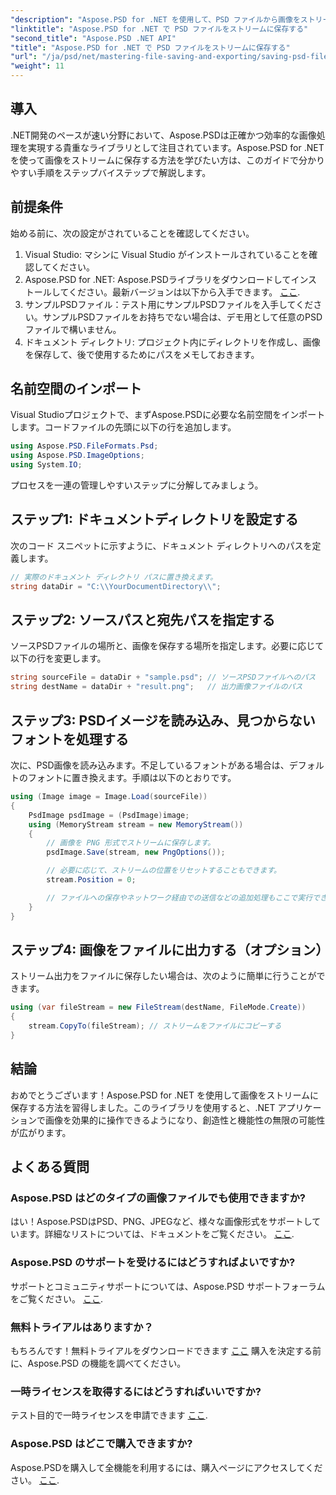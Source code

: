```yaml
---
"description": "Aspose.PSD for .NET を使用して、PSD ファイルから画像をストリームに効率的に保存する方法を学びましょう。この包括的なステップバイステップガイドでは、前提条件、コード、テクニックを網羅しています。"
"linktitle": "Aspose.PSD for .NET で PSD ファイルをストリームに保存する"
"second_title": "Aspose.PSD .NET API"
"title": "Aspose.PSD for .NET で PSD ファイルをストリームに保存する"
"url": "/ja/psd/net/mastering-file-saving-and-exporting/saving-psd-files-to-streams/"
"weight": 11
---
```


## 導入

.NET開発のペースが速い分野において、Aspose.PSDは正確かつ効率的な画像処理を実現する貴重なライブラリとして注目されています。Aspose.PSD for .NETを使って画像をストリームに保存する方法を学びたい方は、このガイドで分かりやすい手順をステップバイステップで解説します。

## 前提条件

始める前に、次の設定がされていることを確認してください。

1. Visual Studio: マシンに Visual Studio がインストールされていることを確認してください。
2. Aspose.PSD for .NET: Aspose.PSDライブラリをダウンロードしてインストールしてください。最新バージョンは以下から入手できます。 [ここ](https://releases。aspose.com/psd/net/).
3. サンプルPSDファイル：テスト用にサンプルPSDファイルを入手してください。サンプルPSDファイルをお持ちでない場合は、デモ用として任意のPSDファイルで構いません。
4. ドキュメント ディレクトリ: プロジェクト内にディレクトリを作成し、画像を保存して、後で使用するためにパスをメモしておきます。

## 名前空間のインポート

Visual Studioプロジェクトで、まずAspose.PSDに必要な名前空間をインポートします。コードファイルの先頭に以下の行を追加します。

```csharp
using Aspose.PSD.FileFormats.Psd;
using Aspose.PSD.ImageOptions;
using System.IO;
```

プロセスを一連の管理しやすいステップに分解してみましょう。

## ステップ1: ドキュメントディレクトリを設定する

次のコード スニペットに示すように、ドキュメント ディレクトリへのパスを定義します。

```csharp
// 実際のドキュメント ディレクトリ パスに置き換えます。
string dataDir = "C:\\YourDocumentDirectory\\";
```

## ステップ2: ソースパスと宛先パスを指定する

ソースPSDファイルの場所と、画像を保存する場所を指定します。必要に応じて以下の行を変更します。

```csharp
string sourceFile = dataDir + "sample.psd"; // ソースPSDファイルへのパス
string destName = dataDir + "result.png";   // 出力画像ファイルのパス
```

## ステップ3: PSDイメージを読み込み、見つからないフォントを処理する

次に、PSD画像を読み込みます。不足しているフォントがある場合は、デフォルトのフォントに置き換えます。手順は以下のとおりです。

```csharp
using (Image image = Image.Load(sourceFile))
{
    PsdImage psdImage = (PsdImage)image;
    using (MemoryStream stream = new MemoryStream())
    {
        // 画像を PNG 形式でストリームに保存します。
        psdImage.Save(stream, new PngOptions());

        // 必要に応じて、ストリームの位置をリセットすることもできます。
        stream.Position = 0;

        // ファイルへの保存やネットワーク経由での送信などの追加処理もここで実行できます。
    }
}
```

## ステップ4: 画像をファイルに出力する（オプション）

ストリーム出力をファイルに保存したい場合は、次のように簡単に行うことができます。

```csharp
using (var fileStream = new FileStream(destName, FileMode.Create))
{
    stream.CopyTo(fileStream); // ストリームをファイルにコピーする
}
```

## 結論

おめでとうございます！Aspose.PSD for .NET を使用して画像をストリームに保存する方法を習得しました。このライブラリを使用すると、.NET アプリケーションで画像を効果的に操作できるようになり、創造性と機能性の無限の可能性が広がります。

## よくある質問

### Aspose.PSD はどのタイプの画像ファイルでも使用できますか?
はい！Aspose.PSDはPSD、PNG、JPEGなど、様々な画像形式をサポートしています。詳細なリストについては、ドキュメントをご覧ください。 [ここ](https://reference。aspose.com/psd/net/).

### Aspose.PSD のサポートを受けるにはどうすればよいですか?
サポートとコミュニティサポートについては、Aspose.PSD サポートフォーラムをご覧ください。 [ここ](https://forum。aspose.com/c/psd/34).

### 無料トライアルはありますか？
もちろんです！無料トライアルをダウンロードできます [ここ](https://releases.aspose.com/) 購入を決定する前に、Aspose.PSD の機能を調べてください。

### 一時ライセンスを取得するにはどうすればいいですか?
テスト目的で一時ライセンスを申請できます [ここ](https://purchase。conholdate.com/temporary-license/).

### Aspose.PSD はどこで購入できますか?
Aspose.PSDを購入して全機能を利用するには、購入ページにアクセスしてください。 [ここ](https://purchase。conholdate.com/buy).